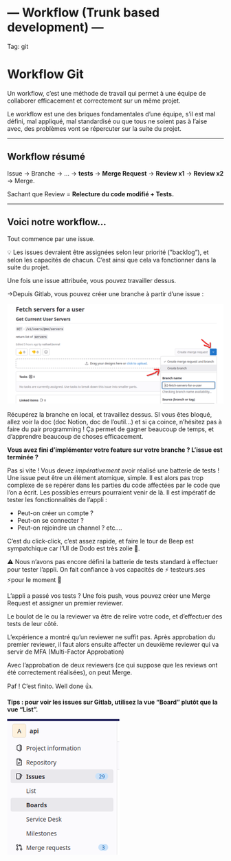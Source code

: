 # — Workflow (Trunk based development) —

Tag: git

# Workflow Git

Un workflow, c’est une méthode de travail qui permet à une équipe de collaborer efficacement et correctement sur un même projet.

Le workflow est une des briques fondamentales d’une équipe, s’il est mal défini, mal appliqué, mal standardisé ou que tous ne soient pas à l’aise avec, des problèmes vont se répercuter sur la suite du projet.

---

## Workflow résumé

Issue → Branche → … → **tests** → **Merge Request** → **Review x1** → **Review x2** → Merge.

Sachant que Review = **Relecture du code modifié + Tests.**

---

## Voici notre workflow…

Tout commence par une issue.

<aside>
💡 Les issues devraient être assignées selon leur priorité (”backlog”), et selon les capacités de chacun. C’est ainsi que cela va fonctionner dans la suite du projet.

</aside>

Une fois une issue attribuée, vous pouvez travailler dessus.

→Depuis Gitlab, vous pouvez créer une branche à partir d’une issue :

![Untitled](image/Untitled.png)

Récupérez la branche en local, et travaillez dessus. SI vous êtes bloqué, allez voir la doc (doc Notion, doc de l’outil…) et si ça coince, n’hésitez pas à faire du pair programming ! Ça permet de gagner beaucoup de temps, et d’apprendre beaucoup de choses efficacement.

**Vous avez fini d’implémenter votre feature sur votre branche ? L’issue est terminée ?**

Pas si vite ! Vous devez *impérativement* avoir réalisé une batterie de tests !
Une issue peut être un élément atomique, simple. Il est alors pas trop complexe de se repérer dans les parties du code affectées par le code que l’on a écrit. Les possibles erreurs pourraient venir de là.
Il est impératif de tester les fonctionnalités de l’appli :

- Peut-on créer un compte ?
- Peut-on se connecter ?
- Peut-on rejoindre un channel ? etc….

C’est du click-click, c’est assez rapide, et faire le tour de Beep est sympatchique car l’UI de Dodo est très zolie 🙏.

<aside>
⚠️ Nous n’avons pas encore défini la batterie de tests standard à effectuer pour tester l’appli. On fait confiance à vos capacités de ⚡ testeurs.ses ⚡pour le moment 🥴

</aside>

L’appli a passé vos tests ? Une fois push, vous pouvez créer une Merge Request et assigner un premier reviewer.

Le boulot de le ou la reviewer va être de relire votre code, et d’effectuer des tests de leur côté.

L’expérience a montré qu’un reviewer ne suffit pas. Après approbation du premier reviewer, il faut alors ensuite affecter un deuxième reviewer qui va servir de MFA (Multi-Factor Approbation)

Avec l’approbation de deux reviewers (ce qui suppose que les reviews ont été correctement réalisées), on peut Merge.

Paf ! C’est finito. Well done 👍.

**Tips : pour voir les issues sur Gitlab, utilisez la vue “Board” plutôt que la vue “List”.**

![Untitled](image/Untitled%201.png)